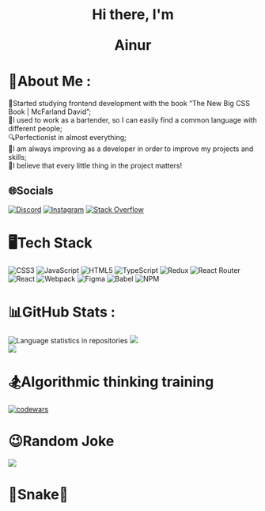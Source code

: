 <h1 align="center">Hi there, I'm <p color="green"'>Ainur</p></h1>

# 💫About Me :

🧐Started studying frontend development with the book “The New Big CSS Book | McFarland David”;<br>
🍹I used to work as a bartender, so I can easily find a common language with different people;<br>
🔍Perfectionist in almost everything;<br>
📖I am always improving as a developer in order to improve my projects and skills;<br>
👀I believe that every little thing in the project matters!<br>

## 🌐Socials

[![Discord](https://img.shields.io/badge/Discord-%237289DA.svg?logo=discord&logoColor=white)](htttps://discord.gg/mr_ainur) [![Instagram](https://img.shields.io/badge/Instagram-%23E4405F.svg?logo=Instagram&logoColor=white)](https://instagram.com/mr_ainur_) [![Stack Overflow](https://img.shields.io/badge/-Stackoverflow-FE7A16?logo=stack-overflow&logoColor=white)](https://stackoverflow.com/users/21045317)
# 🖥️Tech Stack

![CSS3](https://img.shields.io/badge/css3-%231572B6.svg?style=for-the-badge&logo=css3&logoColor=white) ![JavaScript](https://img.shields.io/badge/javascript-%23323330.svg?style=for-the-badge&logo=javascript&logoColor=%23F7DF1E) ![HTML5](https://img.shields.io/badge/html5-%23E34F26.svg?style=for-the-badge&logo=html5&logoColor=white) ![TypeScript](https://img.shields.io/badge/typescript-%23007ACC.svg?style=for-the-badge&logo=typescript&logoColor=white) ![Redux](https://img.shields.io/badge/redux-%23593d88.svg?style=for-the-badge&logo=redux&logoColor=white) ![React Router](https://img.shields.io/badge/React_Router-CA4245?style=for-the-badge&logo=react-router&logoColor=white) ![React](https://img.shields.io/badge/react-%2320232a.svg?style=for-the-badge&logo=react&logoColor=%2361DAFB) ![Webpack](https://img.shields.io/badge/webpack-%238DD6F9.svg?style=for-the-badge&logo=webpack&logoColor=black) ![Figma](https://img.shields.io/badge/figma-%23F24E1E.svg?style=for-the-badge&logo=figma&logoColor=white) ![Babel](https://img.shields.io/badge/Babel-F9DC3e?style=for-the-badge&logo=babel&logoColor=black) ![NPM](https://img.shields.io/badge/NPM-%23000000.svg?style=for-the-badge&logo=npm&logoColor=white)

# 📊GitHub Stats :

![Language statistics in repositories](https://github-profile-summary-cards.vercel.app/api/cards/repos-per-language?username=daniilshat&theme=solarized_dark)
![](https://github-readme-stats.vercel.app/api?username=Ainur&theme=tokyonight&hide_border=false&include_all_commits=false&count_private=false)<br/>
![](https://github-readme-streak-stats.herokuapp.com/?user=Ainur&theme=tokyonight&hide_border=false)<br/>

# 🏂Algorithmic thinking training

[![codewars](https://www.codewars.com/users/username/badges/large)](https://www.codewars.com/users/mr_Ainur)

# 😉Random Joke

![](https://readme-jokes.vercel.app/api?hideBorder&theme=cobalt&qColor=%23944bcc&aColor=%23bbdb51)

# 🐍Snake🐍

<picture>
  <source media="(prefers-color-scheme: dark)" srcset="github-snake-dark.svg" />
  <imgalt="github-snake" src="github-snake.svg" />
